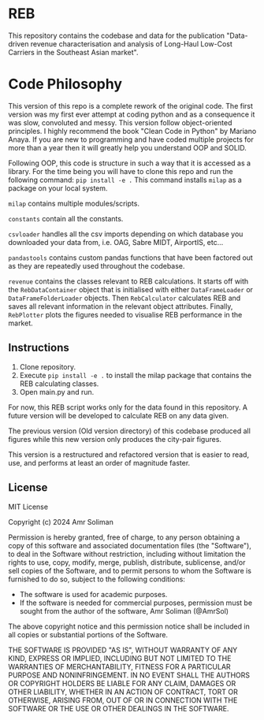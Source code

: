 # REB
This repository contains the codebase and data for the publication "Data-driven revenue characterisation and analysis of Long-Haul Low-Cost Carriers in the Southeast Asian market". 

# Code Philosophy
This version of this repo is a complete rework of the original code.
The first version was my first ever attempt at coding python and as a consequence it was slow, convoluted and messy.
This version follow object-oriented principles.
I highly recommend the book "Clean Code in Python" by Mariano Anaya.
If you are new to programming and have coded multiple projects for more than a year then it will greatly help you understand OOP and SOLID.

Following OOP, this code is structure in such a way that it is accessed as a library.
For the time being you will have to clone this repo and run the following command: ` pip install -e . `
This command installs `milap` as a package on your local system.

`milap` contains multiple modules/scripts.

`constants` contain all the constants.

`csvloader` handles all the csv imports depending on which database you downloaded your data from, i.e. OAG, Sabre MIDT, AirportIS, etc...

`pandastools` contains custom pandas functions that have been factored out as they are repeatedly used throughout the codebase.

`revenue` contains the classes relevant to REB calculations.
It starts off with the `RebDataContainer` object that is initialised with either `DataFrameLoader` or `DataFrameFolderLoader` objects.
Then `RebCalculator` calculates REB and saves all relevant information in the relevant object attributes.
Finally, `RebPlotter` plots the figures needed to visualise REB performance in the market.


## Instructions 
1. Clone repository.
2. Execute ` pip install -e . ` to install the milap package that contains the REB calculating classes.
3. Open main.py and run.

For now, this REB script works only for the data found in this repository. 
A future version will be developed to calculate REB on any data given.

The previous version (Old version directory) of this codebase produced all figures while this new version only produces the city-pair figures. 

This version is a restructured and refactored version that is easier to read, use, and performs at least an order of magnitude faster.

## License 
MIT License

Copyright (c) 2024 Amr Soliman

Permission is hereby granted, free of charge, to any person obtaining a copy
of this software and associated documentation files (the "Software"), to deal
in the Software without restriction, including without limitation the rights
to use, copy, modify, merge, publish, distribute, sublicense, and/or sell
copies of the Software, and to permit persons to whom the Software is
furnished to do so, subject to the following conditions:

- The software is used for academic purposes. 
- If the software is needed for commercial purposes, permission must be sought from the author of the software, Amr Soliman (@AmrSol)

The above copyright notice and this permission notice shall be included in all
copies or substantial portions of the Software.

THE SOFTWARE IS PROVIDED "AS IS", WITHOUT WARRANTY OF ANY KIND, EXPRESS OR
IMPLIED, INCLUDING BUT NOT LIMITED TO THE WARRANTIES OF MERCHANTABILITY,
FITNESS FOR A PARTICULAR PURPOSE AND NONINFRINGEMENT. IN NO EVENT SHALL THE
AUTHORS OR COPYRIGHT HOLDERS BE LIABLE FOR ANY CLAIM, DAMAGES OR OTHER
LIABILITY, WHETHER IN AN ACTION OF CONTRACT, TORT OR OTHERWISE, ARISING FROM,
OUT OF OR IN CONNECTION WITH THE SOFTWARE OR THE USE OR OTHER DEALINGS IN THE
SOFTWARE.
